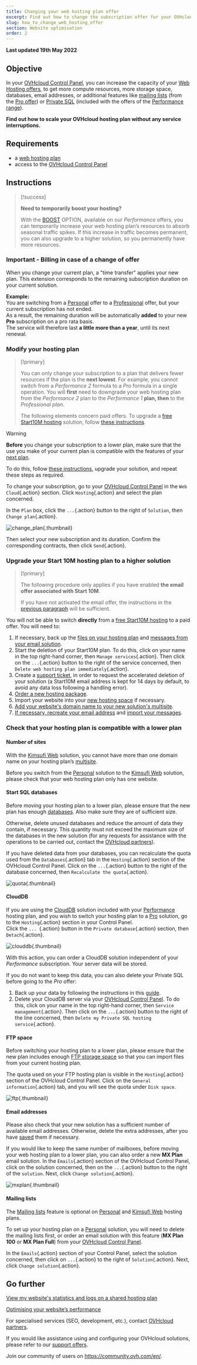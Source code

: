 ```yaml
---
title: Changing your web hosting plan offer
excerpt: Find out how to change the subscription offer for your OVHcloud hosting plan
slug: how_to_change_web_hosting_offer
section: Website optimisation
order: 2
---
```


**Last updated 19th May 2022**

## Objective

In your [OVHcloud Control Panel](https://www.ovh.com/auth/?action=gotomanager&from=https://www.ovh.co.uk/&ovhSubsidiary=GB), you can increase the capacity of your [Web Hosting offers](https://www.ovhcloud.com/en-gb/web-hosting/), to get more compute resources, more storage space, databases, email addresses, or additional features like [mailing lists](https://docs.ovh.com/gb/en/emails/guide-dutilisation-mailing-list/) (from the [Pro offer](https://www.ovhcloud.com/en-gb/web-hosting/professional-offer/)) or [Private SQL](https://www.ovhcloud.com/en-gb/web-hosting/options/private-sql/) (included with the offers of the [Performance range](https://www.ovhcloud.com/en-gb/web-hosting/performance-offer/)).

**Find out how to scale your OVHcloud hosting plan without any service interruptions.**

## Requirements

- a [web hosting plan](https://www.ovhcloud.com/en-gb/web-hosting/)
- access to the [OVHcloud Control Panel](https://www.ovh.com/auth/?action=gotomanager&from=https://www.ovh.co.uk/&ovhSubsidiary=GB)

## Instructions

> [!success]
> 
> **Need to temporarily boost your hosting?**
>
> With the [BOOST](https://www.ovhcloud.com/en-gb/web-hosting/options/boost/) OPTION, available on our *Performance* offers, you can temporarily increase your web hosting plan’s resources to absorb seasonal traffic spikes. If this increase in traffic becomes permanent, you can also upgrade to a higher solution, so you permanently have more resources.
>

### Important - Billing in case of a change of offer

When you change your current plan, a "time transfer" applies your new plan. This extension corresponds to the remaining subscription duration on your current solution.

**Example:**<br>
You are switching from a [Personal](https://www.ovhcloud.com/en-gb/web-hosting/personal-offer/) offer to a [Professional](https://www.ovhcloud.com/en-gb/web-hosting/professional-offer/) offer, but your current subscription has not ended.<br>
As a result, the remaining duration will be automatically **added** to your new **Pro** subscription on a pro rata basis.<br>
The service will therefore last **a little more than a year**, until its next renewal.

### Modify your hosting plan <a name="modify"></a>

> [!primary]
>
> You can only change your subscription to a plan that delivers fewer resources if the plan is the **next lowest**.
> For example, you cannot switch from a *Performance 2* formula to a *Pro* formula in a single operation.
> You will **first** need to downgrade your web hosting plan from the *Performance 2* plan to the *Performance 1* **plan, then** to the *Professional plan*.
>
> The following elements concern paid offers. To upgrade a [free Start10M hosting](https://docs.ovh.com/fr/hosting/activer-start10m/) solution, follow [these instructions](#start10m).
>

> [!warning]
>
> **Before** you change your subscription to a lower plan, make sure that the use you make of your current plan is compatible with the features of your [next plan](https://www.ovhcloud.com/en-gb/web-hosting/).
>
> To do this, follow [these instructions](#checks), upgrade your solution, and repeat these steps as required.
>

To change your subscription, go to your [OVHcloud Control Panel](https://www.ovh.com/auth/?action=gotomanager&from=https://www.ovh.co.uk/&ovhSubsidiary=GB) in the `Web Cloud`{.action} section. Click `Hosting`{.action} and select the plan concerned.

In the `Plan` box, click the `...`{.action} button to the right of `Solution`, then `Change plan`{.action}.

![change_plan](images/change_plan.png){.thumbnail}

Then select your new subscription and its duration. Confirm the corresponding contracts, then click `Send`{.action}.

### Upgrade your Start 10M hosting plan to a higher solution <a name="start10m"></a>

> [!primary]
>
> The following procedure only applies if you have enabled **the email offer associated with Start 10M**.
>
> If you have not activated the email offer, the instructions in the [previous paragraph](#modify) will be sufficient.
>

You will not be able to switch **directly** from a [free Start10M hosting](https://docs.ovh.com/fr/hosting/activer-start10m/) to a paid offer. You will need to:

1. If necessary, back up the [files on your hosting plan](https://docs.ovh.com/fr/hosting/exporter-son-site-web/#etape-1-recuperation-des-fichiers-de-votre-espace-de-stockage-ftp) and [messages from your email solution](https://docs.ovh.com/fr/emails/migrer-ses-adresses-email-manuellement/#en-pratique).<br>
2. Start the deletion of your Start10M plan. To do this, click on your name in the top right-hand corner, then `Manage services`{.action}. Then click on the `...`{.action} button to the right of the service concerned, then `Delete web hosting plan immediately`{.action}.<br>
3. Create a [support ticket](https://help.ovhcloud.com/fr/faq/support/cant-reach-support-phone/), in order to request the accelerated deletion of your solution (a Start10M email address is kept for 14 days by default, to avoid any data loss following a handling error).<br>
4. [Order a new hosting package](https://www.ovhcloud.com/en-gb/web-hosting/).<br>
5. Import your website into your [new hosting space](https://docs.ovh.com/fr/hosting/mettre-mon-site-en-ligne/#etape-2-mise-en-ligne-des-fichiers-du-site-sur-lespace-de-stockage) if necessary.<br>
6. [Add your website's domain name to your new solution's multisite](https://docs.ovh.com/fr/hosting/multisites-configurer-un-multisite-sur-mon-hebergement-web/#etape-2-ajouter-un-domaine-ou-un-sous-domaine).<br>
7. [If necessary, recreate your email address](https://docs.ovh.com/fr/emails/creation-dune-adresse-e-mail/)  and [import your messages](https://docs.ovh.com/fr/emails/migrer-ses-adresses-email-manuellement/#en-pratique).

### Check that your hosting plan is compatible with a lower plan <a name="checks"></a>

#### Number of sites

With the [Kimsufi Web](https://www.kimsufi.com/fr/hosting.xml) solution, you cannot have more than one domain name on your hosting plan’s [multisite](https://docs.ovh.com/fr/hosting/multisites-configurer-un-multisite-sur-mon-hebergement-web/).

Before you switch from the [Personal](https://www.ovhcloud.com/en-gb/web-hosting/personal-offer/) solution to the [Kimsufi Web](https://www.kimsufi.com/fr/hosting.xml) solution, please check that your web hosting plan only has one website.

#### Start SQL databases

Before moving your hosting plan to a lower plan, please ensure that the new plan has enough [databases](https://www.ovhcloud.com/en-gb/web-hosting/options/start-sql/). Also make sure they are of sufficient size.

Otherwise, delete unused databases and reduce the amount of data they contain, if necessary. This quantity must not exceed the maximum size of the databases in the new solution (for any requests for assistance with the operations to be carried out, contact the [OVHcloud partners](https://partner.ovhcloud.com/en-gb/)).

If you have deleted data from your databases, you can recalculate the quota used from the `Databases`{.action} tab in the `Hosting`{.action} section of the OVHcloud Control Panel. Click on the `...`{.action} button to the right of the database concerned, then `Recalculate the quota`{.action}.

![quota](images/quota.png){.thumbnail}

#### CloudDB

If you are using the [CloudDB](https://docs.ovh.com/fr/hosting/debuter-avec-clouddb/?url=fr/hosting/guides/g2023.tout_sur_le_sql_prive#activation-de-votre-serveur-clouddb-inclus-avec-votre-offre-dhebergement-web) solution included with your [Performance](https://www.ovhcloud.com/en-gb/web-hosting/performance-offer/) hosting plan, and you wish to switch your hosting plan to a [Pro](https://www.ovhcloud.com/en-gb/web-hosting/professional-offer/) solution, go to the `Hosting`{.action} section in your Control Panel.<br>
Click the `... `{.action} button in the `Private database`{.action} section, then `Detach`{.action}.

![clouddb](images/clouddb.png){.thumbnail}

With this action, you can order a CloudDB solution independent of your *Performance* subscription. Your server data will be stored.

If you do not want to keep this data, you can also delete your Private SQL before going to the *Pro* offer: 

1. Back up your data by following the instructions in this [guide](https://docs.ovh.com/fr/hosting/sauvegarder-exporter-une-base-de-donnees/#en-pratique).<br>
2. Delete your CloudDB server via your [OVHcloud Control Panel](https://www.ovh.com/auth/?action=gotomanager&from=https://www.ovh.co.uk/&ovhSubsidiary=GB). To do this, click on your name in the top right-hand corner, then `Service management`{.action}. Then click on the `...`{.action} button to the right of the line concerned, then `Delete my Private SQL hosting service`{.action}.

#### FTP space

Before switching your hosting plan to a lower plan, please ensure that the new plan includes enough [FTP storage space](https://docs.ovh.com/fr/hosting/connexion-espace-stockage-ftp-hebergement-web/) so that you can import files from your current hosting plan.

The quota used on your FTP hosting plan is visible in the `Hosting`{.action} section of the OVHcloud Control Panel. Click on the `General information`{.action} tab, and you will see the quota under `Disk space`.

![ftp](images/ftp.png){.thumbnail}

#### Email addresses

Please also check that your new solution has a sufficient number of available email addresses. Otherwise, delete the extra addresses, after you have [saved](https://docs.ovh.com/fr/emails/migrer-ses-adresses-email-manuellement/) them if necessary.

If you would like to keep the same number of mailboxes, before moving your web hosting plan to a lower plan, you can also order a new **MX Plan** email solution. In the `Emails`{.action} section of the OVHcloud Control Panel, click on the solution concerned, then on the `...`{.action} button to the right of the `solution`. Next, click `Change solution`{.action}.

![mxplan](images/mxplan.png){.thumbnail}

#### Mailing lists

The [Mailing lists](https://docs.ovh.com/gb/en/emails/guide-dutilisation-mailing-list/) feature is optional on [Personal](https://www.ovhcloud.com/en-gb/web-hosting/personal-offer/) and [Kimsufi Web](https://www.kimsufi.com/fr/hosting.xml) hosting plans.

To set up your hosting plan on a [Personal](https://www.ovhcloud.com/en-gb/web-hosting/personal-offer/) solution, you will need to delete the mailing lists first, or order an email solution with this feature (**MX Plan 100** or **MX Plan Full**) from your [OVHcloud Control Panel](https://www.ovh.com/auth/?action=gotomanager&from=https://www.ovh.co.uk/&ovhSubsidiary=GB).

In the `Emails`{.action} section of your Control Panel, select the solution concerned, then click on `...`{.action} to the right of `Solution`{.action}. Next, click `Change solution`{.action}.

## Go further <a name="gofurther"></a>

[View my website's statistics and logs on a shared hosting plan](https://docs.ovh.com/fr/hosting/mutualise-consulter-les-statistiques-et-les-logs-de-mon-site/)

[Optimising your website’s performance](https://docs.ovh.com/fr/hosting/optimisation-performances-site/)

For specialised services (SEO, development, etc.), contact [OVHcloud partners](https://partner.ovhcloud.com/en-gb/).

If you would like assistance using and configuring your OVHcloud solutions, please refer to our [support offers](https://www.ovhcloud.com/en-gb/support-levels/).

Join our community of users on <https://community.ovh.com/en/>.
